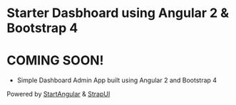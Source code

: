 # Starter Dasbhoard using Angular 2 & Bootstrap 4

# COMING SOON!

- Simple Dashboard Admin App built using Angular 2 and Bootstrap 4

Powered by [StartAngular](http://startangular.com/) & [StrapUI](http://strapui.com/)
